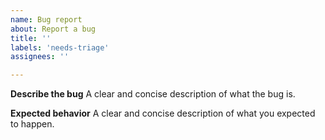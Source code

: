```yaml
---
name: Bug report
about: Report a bug
title: ''
labels: 'needs-triage'
assignees: ''

---
```


**Describe the bug**
A clear and concise description of what the bug is.

**Expected behavior**
A clear and concise description of what you expected to happen.
